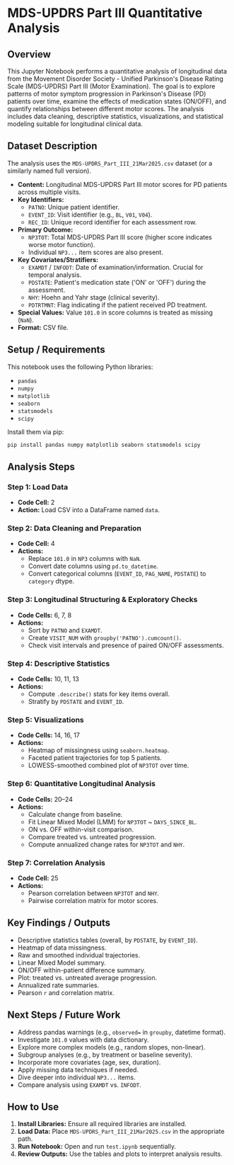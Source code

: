 # MDS-UPDRS Part III Quantitative Analysis

## Overview

This Jupyter Notebook performs a quantitative analysis of longitudinal data from the Movement Disorder Society - Unified Parkinson's Disease Rating Scale (MDS-UPDRS) Part III (Motor Examination). The goal is to explore patterns of motor symptom progression in Parkinson's Disease (PD) patients over time, examine the effects of medication states (ON/OFF), and quantify relationships between different motor scores. The analysis includes data cleaning, descriptive statistics, visualizations, and statistical modeling suitable for longitudinal clinical data.

## Dataset Description

The analysis uses the `MDS-UPDRS_Part_III_21Mar2025.csv` dataset (or a similarly named full version).

- **Content:** Longitudinal MDS-UPDRS Part III motor scores for PD patients across multiple visits.
- **Key Identifiers:**
  - `PATNO`: Unique patient identifier.
  - `EVENT_ID`: Visit identifier (e.g., `BL`, `V01`, `V04`).
  - `REC_ID`: Unique record identifier for each assessment row.
- **Primary Outcome:**
  - `NP3TOT`: Total MDS-UPDRS Part III score (higher score indicates worse motor function).
  - Individual `NP3...` item scores are also present.
- **Key Covariates/Stratifiers:**
  - `EXAMDT` / `INFODT`: Date of examination/information. Crucial for temporal analysis.
  - `PDSTATE`: Patient's medication state ('ON' or 'OFF') during the assessment.
  - `NHY`: Hoehn and Yahr stage (clinical severity).
  - `PDTRTMNT`: Flag indicating if the patient received PD treatment.
- **Special Values:** Value `101.0` in score columns is treated as missing (`NaN`).
- **Format:** CSV file.

## Setup / Requirements

This notebook uses the following Python libraries:

- `pandas`
- `numpy`
- `matplotlib`
- `seaborn`
- `statsmodels`
- `scipy`

Install them via pip:

```bash
pip install pandas numpy matplotlib seaborn statsmodels scipy
```

## Analysis Steps

### Step 1: Load Data

- **Code Cell:** 2
- **Action:** Load CSV into a DataFrame named `data`.

### Step 2: Data Cleaning and Preparation

- **Code Cell:** 4
- **Actions:**
  - Replace `101.0` in `NP3` columns with `NaN`.
  - Convert date columns using `pd.to_datetime`.
  - Convert categorical columns (`EVENT_ID`, `PAG_NAME`, `PDSTATE`) to `category` dtype.

### Step 3: Longitudinal Structuring & Exploratory Checks

- **Code Cells:** 6, 7, 8
- **Actions:**
  - Sort by `PATNO` and `EXAMDT`.
  - Create `VISIT_NUM` with `groupby('PATNO').cumcount()`.
  - Check visit intervals and presence of paired ON/OFF assessments.

### Step 4: Descriptive Statistics

- **Code Cells:** 10, 11, 13
- **Actions:**
  - Compute `.describe()` stats for key items overall.
  - Stratify by `PDSTATE` and `EVENT_ID`.

### Step 5: Visualizations

- **Code Cells:** 14, 16, 17
- **Actions:**
  - Heatmap of missingness using `seaborn.heatmap`.
  - Faceted patient trajectories for top 5 patients.
  - LOWESS-smoothed combined plot of `NP3TOT` over time.

### Step 6: Quantitative Longitudinal Analysis

- **Code Cells:** 20–24
- **Actions:**
  - Calculate change from baseline.
  - Fit Linear Mixed Model (LMM) for `NP3TOT` ~ `DAYS_SINCE_BL`.
  - ON vs. OFF within-visit comparison.
  - Compare treated vs. untreated progression.
  - Compute annualized change rates for `NP3TOT` and `NHY`.

### Step 7: Correlation Analysis

- **Code Cell:** 25
- **Actions:**
  - Pearson correlation between `NP3TOT` and `NHY`.
  - Pairwise correlation matrix for motor scores.

## Key Findings / Outputs

- Descriptive statistics tables (overall, by `PDSTATE`, by `EVENT_ID`).
- Heatmap of data missingness.
- Raw and smoothed individual trajectories.
- Linear Mixed Model summary.
- ON/OFF within-patient difference summary.
- Plot: treated vs. untreated average progression.
- Annualized rate summaries.
- Pearson `r` and correlation matrix.

## Next Steps / Future Work

- Address pandas warnings (e.g., `observed=` in `groupby`, datetime format).
- Investigate `101.0` values with data dictionary.
- Explore more complex models (e.g., random slopes, non-linear).
- Subgroup analyses (e.g., by treatment or baseline severity).
- Incorporate more covariates (age, sex, duration).
- Apply missing data techniques if needed.
- Dive deeper into individual `NP3...` items.
- Compare analysis using `EXAMDT` vs. `INFODT`.

## How to Use

1. **Install Libraries:** Ensure all required libraries are installed.
2. **Load Data:** Place `MDS-UPDRS_Part_III_21Mar2025.csv` in the appropriate path.
3. **Run Notebook:** Open and run `test.ipynb` sequentially.
4. **Review Outputs:** Use the tables and plots to interpret analysis results.